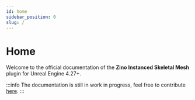 ```yaml
---
id: home
sidebar_position: 0
slug: /
---
```


# Home

Welcome to the official documentation of the **Zino Instanced Skeletal Mesh** plugin for Unreal Engine 4.27+.

:::info
The documentation is still in work in progress, feel free to contribute [here](https://github.com/Zino2201/ZISKM).
:::
